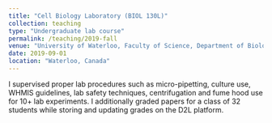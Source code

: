 ```yaml
---
title: "Cell Biology Laboratory (BIOL 130L)"
collection: teaching
type: "Undergraduate lab course"
permalink: /teaching/2019-fall
venue: "University of Waterloo, Faculty of Science, Department of Biology"
date: 2019-09-01
location: "Waterloo, Canada"
---
```


I supervised proper lab procedures such as micro-pipetting, culture use, WHMIS guidelines, lab safety techniques, centrifugation and fume hood use for 10+ lab experiments. I additionally graded papers for a class of 32 students while storing and updating grades on the D2L platform.